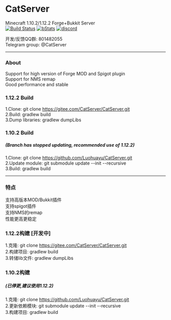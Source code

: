 # CatServer
Minecraft 1.10.2/1.12.2 Forge+Bukkit Server <br>
[![Build Status](http://ci.komi.moe:2333/job/CatServer-1.12/badge/icon)](http://ci.komi.moe:2333/job/CatServer-1.12)
[![bStats](https://img.shields.io/badge/bStats-CatServer-green.svg?style=flat)](https://bstats.org/plugin/bukkit/CatServer)
[![discord](https://img.shields.io/badge/discord-CatServer-green.svg?style=flat)](https://discord.gg/uY5WJph)

开发/反馈QQ群: 801482055<br>
Telegram group: @CatServer
- - -
### About
Support for high version of Forge MOD and Spigot plugin<br>
Support for NMS remap<br>
Good performance and stable<br>

### 1.12.2 Build
1.Clone: git clone https://gitee.com/CatServer/CatServer.git<br>
2.Build: gradlew build<br>
3.Dump libraries: gradlew dumpLibs

### 1.10.2 Build
##### (Branch has stopped updating, recommended use of 1.12.2)<br>
1.Clone: git clone https://github.com/Luohuayu/CatServer.git<br>
2.Update module: git submodule update --init --recursive<br>
3.Build: gradlew build<br>
- - -
### 特点
支持高版本MOD/Bukkit插件<br>
支持spigot插件<br>
支持NMS的remap<br>
性能更高更稳定<br>

### 1.12.2构建 [开发中]
1.克隆: git clone https://gitee.com/CatServer/CatServer.git<br>
2.构建项目: gradlew build<br>
3.转储lib文件: gradlew dumpLibs

### 1.10.2构建
##### (已停更,建议使用1.12.2) <br>
1.克隆: git clone https://github.com/Luohuayu/CatServer.git<br>
2.更新依赖模块: git submodule update --init --recursive<br>
3.构建项目: gradlew build<br>
